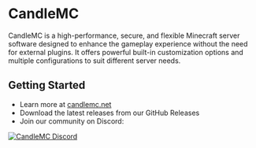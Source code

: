 # CandleMC  

CandleMC is a high-performance, secure, and flexible Minecraft server software designed to enhance the gameplay experience without the need for external plugins. It offers powerful built-in customization options and multiple configurations to suit different server needs.

## Getting Started
- Learn more at [candlemc.net](https://candlemc.net)  
- Download the latest releases from our GitHub Releases
- Join our community on Discord:  

<a href="https://discord.gg/candlemc">  
         <img alt="CandleMC Discord" src="https://discord.com/api/guilds/1278754575687618670/widget.png?style=banner2">  
</a>  